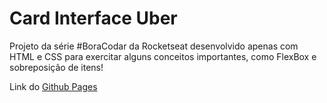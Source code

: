 # Card Interface Uber

<p>Projeto da série #BoraCodar da Rocketseat desenvolvido apenas com HTML e CSS para exercitar alguns conceitos importantes, como FlexBox e sobreposição de itens!</p>

Link do <a href="https://guigubert.github.io/Interface-card-uber/" target="_blank">Github Pages</a>

